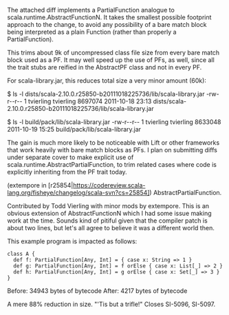 The attached diff implements a PartialFunction analogue to scala.runtime.AbstractFunctionN. It takes the smallest possible footprint approach to the change, to avoid any possibility of a bare match block being interpreted as a plain Function (rather than properly a PartialFunction).

This trims about 9k of uncompressed class file size from every bare match block used as a PF. It may well speed up the use of PFs, as well, since all the trait stubs are reified in the AbstractPF class and not in every PF.

For scala-library.jar, this reduces total size a very minor amount (60k):

$ ls -l dists/scala-2.10.0.r25850-b20111018225736/lib/scala-library.jar 
-rw-r--r-- 1 tvierling tvierling 8697074 2011-10-18 23:13 dists/scala-2.10.0.r25850-b20111018225736/lib/scala-library.jar

$ ls -l build/pack/lib/scala-library.jar
-rw-r--r-- 1 tvierling tvierling 8633048 2011-10-19 15:25 build/pack/lib/scala-library.jar

The gain is much more likely to be noticeable with Lift or other frameworks that work heavily with bare match blocks as PFs. I plan on submitting diffs under separate cover to make explicit use of scala.runtime.AbstractPartialFunction, to trim related cases where code is explicitly inheriting from the PF trait today.

(extempore in [r25854|https://codereview.scala-lang.org/fisheye/changelog/scala-svn?cs=25854]) AbstractPartialFunction.

Contributed by Todd Vierling with minor mods by extempore. This is an
obvious extension of AbstractFunctionN which I had some issue making
work at the time. Sounds kind of pitiful given that the compiler patch
is about two lines, but let's all agree to believe it was a different
world then.

This example program is impacted as follows:

    class A {
      def f: PartialFunction[Any, Int] = { case x: String => 1 }
      def g: PartialFunction[Any, Int] = f orElse { case x: List[_] => 2 }
      def h: PartialFunction[Any, Int] = g orElse { case x: Set[_] => 3 }
    }

Before: 34943 bytes of bytecode
 After:  4217 bytes of bytecode

A mere 88% reduction in size. "'Tis but a trifle!" Closes SI-5096, SI-5097.
